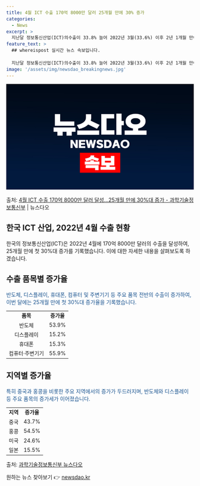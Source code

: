 ```yaml
---
title: 4월 ICT 수출 170억 8000만 달러 25개월 만에 30% 증가
categories:
  - News
excerpt: >
  지난달 정보통신산업(ICT)의수출이 33.8% 늘어 2022년 3월(33.6%) 이후 2년 1개월 만에 첫 …
feature_text: >
  ## whereispost 실시간 뉴스 속보입니다.

  지난달 정보통신산업(ICT)의수출이 33.8% 늘어 2022년 3월(33.6%) 이후 2년 1개월 만에 첫 …
image: '/assets/img/newsdao_breakingnews.jpg'
---
```


![뉴스다오 속보](/assets/img/newsdao_breakingnews.jpg)

<p>출처: <a href="https://newsdao.kr/3823" rel="dofollow">4월 ICT 수출 170억 8000만 달러 달성…25개월 만에 30%대 증가 - 과학기술정보통신부</a> | 뉴스다오</p>

<h2 data-ke-size="size26">한국 ICT 산업, 2022년 4월 수출 현황</h2>
<p data-ke-size="size16"></p>
한국의 정보통신산업(ICT)은 2022년 4월에 170억 8000만 달러의 수출을 달성하여, 25개월 만에 첫 30%대 증가를 기록했습니다. 이에 대한 자세한 내용을 살펴보도록 하겠습니다.

<h2 data-ke-size="size24">수출 품목별 증가율</h2>
<span style="color: #1a5490;">반도체, 디스플레이, 휴대폰, 컴퓨터 및 주변기기 등 주요 품목 전반의 수출이 증가하여, 이번 달에는 25개월 만에 첫 30%대 증가율을 기록했습니다.</span>
<p data-ke-size="size16"></p>

<table>
	<tr>
		<td style="text-align: center; height: 17px;"><b>품목</b></td>
		<td style="text-align: center; height: 17px;"><b>증가율</b></td>
	</tr>
	<tr>
		<td style="text-align: center; height: 17px;">반도체</td>
		<td style="text-align: center; height: 17px;">53.9%</td>
	</tr>
	<tr>
		<td style="text-align: center; height: 17px;">디스플레이</td>
		<td style="text-align: center; height: 17px;">15.2%</td>
	</tr>
	<tr>
		<td style="text-align: center; height: 17px;">휴대폰</td>
		<td style="text-align: center; height: 17px;">15.3%</td>
	</tr>
	<tr>
		<td style="text-align: center; height: 17px;">컴퓨터·주변기기</td>
		<td style="text-align: center; height: 17px;">55.9%</td>
	</tr>
</table>
<p data-ke-size="size16"></p>

<h2 data-ke-size="size24">지역별 증가율</h2>
<span style="color: #1a5490;">특히 중국과 홍콩을 비롯한 주요 지역에서의 증가가 두드러지며, 반도체와 디스플레이 등 주요 품목의 증가세가 이어졌습니다.</span>
<p data-ke-size="size16"></p>

<table>
	<tr>
		<td style="text-align: center; height: 17px;"><b>지역</b></td>
		<td style="text-align: center; height: 17px;"><b>증가율</b></td>
	</tr>
	<tr>
		<td style="text-align: center; height: 17px;">중국</td>
		<td style="text-align: center; height: 17px;">43.7%</td>
	</tr>
	<tr>
		<td style="text-align: center; height: 17px;">홍콩</td>
		<td style="text-align: center; height: 17px;">54.5%</td>
	</tr>
	<tr>
		<td style="text-align: center; height: 17px;">미국</td>
		<td style="text-align: center; height: 17px;">24.6%</td>
	</tr>
	<tr>
		<td style="text-align: center; height: 17px;">일본</td>
		<td style="text-align: center; height: 17px;">15.5%</td>
	</tr>
</table>
<p data-ke-size="size16"></p>
출처: <a href="https://newsdao.kr/3823">과학기술정보통신부 뉴스다오</a> 

원하는 뉴스 찾아보기 👉 <a href="https://newsdao.kr" rel="dofollow">newsdao.kr</a>


